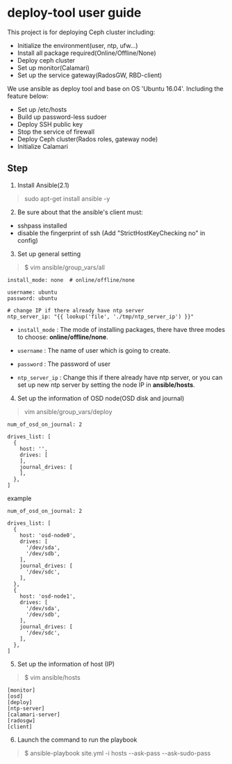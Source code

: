 deploy-tool user guide
======================


This project is for deploying Ceph cluster including:

- Initialize the environment(user, ntp, ufw...)
- Install all package required(Online/Offline/None)
- Deploy ceph cluster
- Set up monitor(Calamari)
- Set up the service gateway(RadosGW, RBD-client)

We use ansible as deploy tool and base on OS 'Ubuntu 16.04'.
Including the feature below:

- Set up /etc/hosts
- Build up password-less sudoer
- Deploy SSH public key
- Stop the service of firewall
- Deploy Ceph cluster(Rados roles, gateway node)
- Initialize Calamari


Step
----

1. Install Ansible(2.1)

> sudo apt-get install ansible -y


2. Be sure about that the ansible's client must:

 + sshpass installed
 + disable the fingerprint of ssh (Add "StrictHostKeyChecking no" in config)

3. Set up general setting

> $ vim ansible/group_vars/all

```
install_mode: none  # online/offline/none

username: ubuntu
password: ubuntu

# change IP if there already have ntp server
ntp_server_ip: "{{ lookup('file', './tmp/ntp_server_ip') }}"
```

  * `install_mode` : The mode of installing packages, there have three modes to choose: **online/offline/none**.

  * `username` : The name of user which is going to create.

  * `password` : The password of user

  * `ntp_server_ip` : Change this if there already have ntp server, or you can set up new ntp server by setting the node IP in **ansible/hosts**.


4. Set up the information of OSD node(OSD disk and journal)

> vim ansible/group_vars/deploy

```
num_of_osd_on_journal: 2

drives_list: [
  {
    host: '',
    drives: [    
    ],
    journal_drives: [
    ],
  },
]
```
example
```
num_of_osd_on_journal: 2

drives_list: [
  {
    host: 'osd-node0',
    drives: [
      '/dev/sda',
      '/dev/sdb',
    ],
    journal_drives: [
      '/dev/sdc',
    ],
  },
  {
    host: 'osd-node1',
    drives: [
      '/dev/sda',
      '/dev/sdb',
    ],
    journal_drives: [
      '/dev/sdc',
    ],
  },
]
```

5. Set up the information of host (IP)

> $ vim ansible/hosts

```
[monitor]
[osd]
[deploy]
[ntp-server]
[calamari-server]
[radosgw]
[client]
```

6. Launch the command to run the playbook

> $ ansible-playbook site.yml -i hosts --ask-pass --ask-sudo-pass
